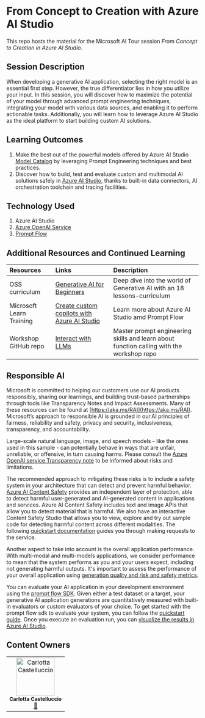 # From Concept to Creation with Azure AI Studio

This repo hosts the material for the Microsoft AI Tour session *From Concept to Creation in Azure AI Studio*.

## Session Description

When developing a generative AI application, selecting the right model is an essential first step. However, the true differentiator lies in how you utilize your input. In this session, you will discover how to maximize the potential of your model through advanced prompt engineering techniques, integrating your model with various data sources, and enabling it to perform actionable tasks. Additionally, you will learn how to leverage Azure AI Studio as the ideal platform to start building custom AI solutions.

## Learning Outcomes

1. Make the best out of the powerful models offered by Azure AI Studio [Model Catalog](https://learn.microsoft.com/azure/ai-studio/how-to/model-catalog-overview?WT.mc_id=academic-145965-cacaste) by leveraging Prompt Engineering techniques and best practices. 
2. Discover how to build, test and evaluate custom and multimodal AI solutions safely in [Azure AI Studio](https://azure.microsoft.com/products/ai-studio/?WT.mc_id=academic-145965-cacaste), thanks to built-in data connectors, AI orchestration toolchain and tracing facilities.

## Technology Used

1. Azure AI Studio
2. [Azure OpenAI Service](https://learn.microsoft.com/azure/ai-services/openai/overview?WT.mc_id=academic-145965-cacaste)
3. [Prompt Flow](https://learn.microsoft.com/azure/ai-studio/how-to/prompt-flow?WT.mc_id=academic-145965-cacaste)

## Additional Resources and Continued Learning

| Resources          | Links                             | Description        |
|:-------------------|:----------------------------------|:-------------------|
| OSS curriculum| [Generative AI for Beginners](https://aka.ms/genai-beginners?WT.mc_id=academic-145965-cacaste) | Deep dive into the world of Generative AI with an 18 lessons-curriculum |
| Microsoft Learn Training | [Create custom copilots with Azure AI Studio](https://learn.microsoft.com/training/paths/create-custom-copilots-ai-studio/?WT.mc_id=academic-145965-cacaste) | Learn more about Azure AI Studio amd Prompt Flow |
| Workshop GitHub repo | [Interact with LLMs](https://github.com/microsoft/Workshop-Interact-with-LLMs/tree/main) | Master prompt engineering skills and learn about function calling with the workshop repo |

## Responsible AI 

Microsoft is committed to helping our customers use our AI products responsibly, sharing our learnings, and building trust-based partnerships through tools like Transparency Notes and Impact Assessments. Many of these resources can be found at [https://aka.ms/RAI](https://aka.ms/RAI).
Microsoft’s approach to responsible AI is grounded in our AI principles of fairness, reliability and safety, privacy and security, inclusiveness, transparency, and accountability.

Large-scale natural language, image, and speech models - like the ones used in this sample - can potentially behave in ways that are unfair, unreliable, or offensive, in turn causing harms. Please consult the [Azure OpenAI service Transparency note](https://learn.microsoft.com/legal/cognitive-services/openai/transparency-note?tabs=text) to be informed about risks and limitations.

The recommended approach to mitigating these risks is to include a safety system in your architecture that can detect and prevent harmful behavior. [Azure AI Content Safety](https://learn.microsoft.com/azure/ai-services/content-safety/overview) provides an independent layer of protection, able to detect harmful user-generated and AI-generated content in applications and services. Azure AI Content Safety includes text and image APIs that allow you to detect material that is harmful. We also have an interactive Content Safety Studio that allows you to view, explore and try out sample code for detecting harmful content across different modalities. The following [quickstart documentation](https://learn.microsoft.com/azure/ai-services/content-safety/quickstart-text?tabs=visual-studio%2Clinux&pivots=programming-language-rest) guides you through making requests to the service.

Another aspect to take into account is the overall application performance. With multi-modal and multi-models applications, we consider performance to mean that the system performs as you and your users expect, including not generating harmful outputs. It's important to assess the performance of your overall application using [generation quality and risk and safety metrics](https://learn.microsoft.com/azure/ai-studio/concepts/evaluation-metrics-built-in).

You can evaluate your AI application in your development environment using the [prompt flow SDK](https://microsoft.github.io/promptflow/index.html). Given either a test dataset or a target, your generative AI application generations are quantitatively measured with built-in evaluators or custom evaluators of your choice. To get started with the prompt flow sdk to evaluate your system, you can follow the [quickstart guide](https://learn.microsoft.com/azure/ai-studio/how-to/develop/flow-evaluate-sdk). Once you execute an evaluation run, you can [visualize the results in Azure AI Studio](https://learn.microsoft.com/azure/ai-studio/how-to/evaluate-flow-results). 

## Content Owners

<!-- ALL-CONTRIBUTORS-LIST:START - Do not remove or modify this section -->

<table>
<tr>
    <td align="center"><a href="https://github.com/carlotta94c">
        <img src="https://github.com/carlotta94c.png" width="100px;" alt="Carlotta Castelluccio
"/><br />
        <sub><b>Carlotta Castelluccio
</b></sub></a><br />
            <a href="https://github.com/carlotta94c" title="talk">📢</a> 
    </td>
</tr></table>

<!-- ALL-CONTRIBUTORS-LIST:END -->

